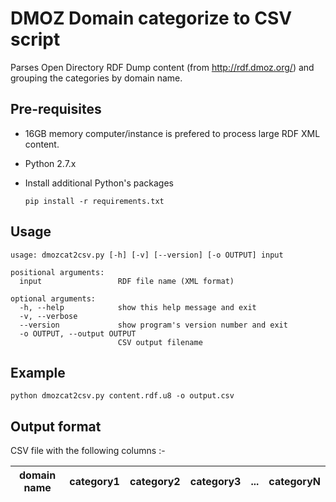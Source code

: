 DMOZ Domain categorize to CSV script
====================================

Parses Open Directory RDF Dump content (from http://rdf.dmoz.org/) and grouping the categories by domain name.

Pre-requisites
--------------
- 16GB memory computer/instance is prefered to process large RDF XML content.
- Python 2.7.x
- Install additional Python's packages 

  ```pip install -r requirements.txt```


Usage
-----

```
usage: dmozcat2csv.py [-h] [-v] [--version] [-o OUTPUT] input

positional arguments:
  input                 RDF file name (XML format)

optional arguments:
  -h, --help            show this help message and exit
  -v, --verbose
  --version             show program's version number and exit
  -o OUTPUT, --output OUTPUT
                        CSV output filename

```

Example
-------

```python dmozcat2csv.py content.rdf.u8 -o output.csv```

Output format
-------------

CSV file with the following columns :-

| domain name | category1 | category2 | category3 | ... | categoryN |
| --- | --- | --- | --- | --- | --- |
